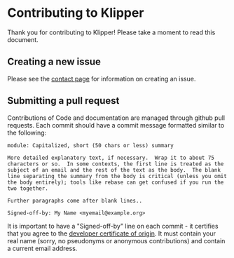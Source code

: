 # Contributing to Klipper

Thank you for contributing to Klipper! Please take a moment to read this document.

## Creating a new issue

Please see the [contact page](Contact.md) for information on creating an issue.

## Submitting a pull request

Contributions of Code and documentation are managed through github pull requests. Each commit should have a commit message formatted similar to the following:

```
module: Capitalized, short (50 chars or less) summary

More detailed explanatory text, if necessary.  Wrap it to about 75
characters or so.  In some contexts, the first line is treated as the
subject of an email and the rest of the text as the body.  The blank
line separating the summary from the body is critical (unless you omit
the body entirely); tools like rebase can get confused if you run the
two together.

Further paragraphs come after blank lines..

Signed-off-by: My Name <myemail@example.org>
```

It is important to have a "Signed-off-by" line on each commit - it certifies
that you agree to the [developer certificate of origin](developer-certificate-of-origin). It must contain your real name (sorry, no pseudonyms or anonymous contributions) and contain a current email address.

